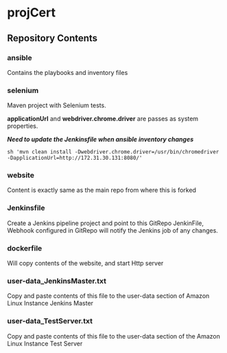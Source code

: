 # projCert

## Repository Contents

### ansible
Contains the playbooks and inventory files
### selenium
Maven project with Selenium tests.

**applicationUrl** and **webdriver.chrome.driver** are passes as system properties.

___Need to update the Jenkinsfile when ansible inventory changes___ 
```
sh 'mvn clean install -Dwebdriver.chrome.driver=/usr/bin/chromedriver -DapplicationUrl=http://172.31.30.131:8080/'
```
### website
Content is exactly same as the main repo from where this is forked
### Jenkinsfile
Create a Jenkins pipeline project and point to this GitRepo JenkinFile, 
Webhook configured in GitRepo will notify the Jenkins job of any changes.
### dockerfile
Will copy contents of the website, and start Http server
### user-data_JenkinsMaster.txt
Copy and paste contents of this file to the user-data section of Amazon Linux Instance Jenkins Master
### user-data_TestServer.txt
Copy and paste contents of this file to the user-data section of the Amazon Linux Instance Test Server 
